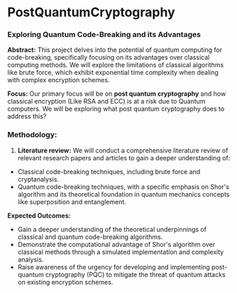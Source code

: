 # PostQuantumCryptography
### Exploring Quantum Code-Breaking and its Advantages
__Abstract:__ This project delves into the potential of quantum computing for code-breaking,
specifically focusing on its advantages over classical computing methods. We will explore
the limitations of classical algorithms like brute force, which exhibit exponential time
complexity when dealing with complex encryption schemes.

__Focus:__ Our primary focus will be on __post quantum cryptography__ and how classical encryption (Like RSA and ECC) is at a risk due to Quantum computers. We will be exploring what post quantum cryptography does to address this?

### Methodology:
1. __Literature review:__ We will conduct a comprehensive literature review of relevant
research papers and articles to gain a deeper understanding of:
* Classical code-breaking techniques, including brute force and cryptanalysis.
* Quantum code-breaking techniques, with a specific emphasis on Shor's
algorithm and its theoretical foundation in quantum mechanics concepts like
superposition and entanglement.

__Expected Outcomes:__
* Gain a deeper understanding of the theoretical underpinnings of classical and
quantum code-breaking algorithms.
* Demonstrate the computational advantage of Shor's algorithm over classical
methods through a simulated implementation and complexity analysis.
* Raise awareness of the urgency for developing and implementing post-quantum
cryptography (PQC) to mitigate the threat of quantum attacks on existing encryption
schemes.
